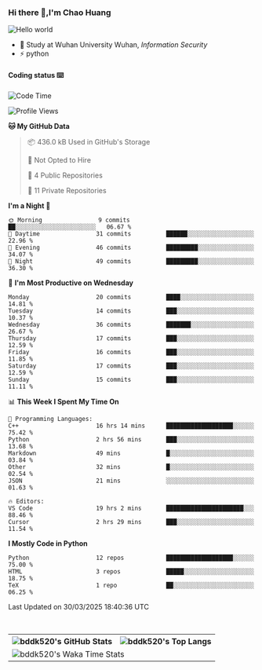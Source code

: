 ### Hi there 👋,I'm Chao Huang


<img src="https://raw.githubusercontent.com/sagar-viradiya/sagar-viradiya/master/resources/banner.png" alt="Hello world">


<br/>


- 🍻  Study at Wuhan University Wuhan, _Information Security_
- ⚡  python



#### Coding status  ⌨️

<!--START_SECTION:waka-->
![Code Time](http://img.shields.io/badge/Code%20Time-752%20hrs%2044%20mins-blue)

![Profile Views](http://img.shields.io/badge/Profile%20Views-0-blue)

**🐱 My GitHub Data** 

> 📦 436.0 kB Used in GitHub's Storage 
 > 
> 🚫 Not Opted to Hire
 > 
> 📜 4 Public Repositories 
 > 
> 🔑 11 Private Repositories 
 > 
**I'm a Night 🦉** 

```text
🌞 Morning                9 commits           ██░░░░░░░░░░░░░░░░░░░░░░░   06.67 % 
🌆 Daytime                31 commits          ██████░░░░░░░░░░░░░░░░░░░   22.96 % 
🌃 Evening                46 commits          █████████░░░░░░░░░░░░░░░░   34.07 % 
🌙 Night                  49 commits          █████████░░░░░░░░░░░░░░░░   36.30 % 
```
📅 **I'm Most Productive on Wednesday** 

```text
Monday                   20 commits          ████░░░░░░░░░░░░░░░░░░░░░   14.81 % 
Tuesday                  14 commits          ███░░░░░░░░░░░░░░░░░░░░░░   10.37 % 
Wednesday                36 commits          ███████░░░░░░░░░░░░░░░░░░   26.67 % 
Thursday                 17 commits          ███░░░░░░░░░░░░░░░░░░░░░░   12.59 % 
Friday                   16 commits          ███░░░░░░░░░░░░░░░░░░░░░░   11.85 % 
Saturday                 17 commits          ███░░░░░░░░░░░░░░░░░░░░░░   12.59 % 
Sunday                   15 commits          ███░░░░░░░░░░░░░░░░░░░░░░   11.11 % 
```


📊 **This Week I Spent My Time On** 

```text
💬 Programming Languages: 
C++                      16 hrs 14 mins      ███████████████████░░░░░░   75.42 % 
Python                   2 hrs 56 mins       ███░░░░░░░░░░░░░░░░░░░░░░   13.68 % 
Markdown                 49 mins             █░░░░░░░░░░░░░░░░░░░░░░░░   03.84 % 
Other                    32 mins             █░░░░░░░░░░░░░░░░░░░░░░░░   02.54 % 
JSON                     21 mins             ░░░░░░░░░░░░░░░░░░░░░░░░░   01.63 % 

🔥 Editors: 
VS Code                  19 hrs 2 mins       ██████████████████████░░░   88.46 % 
Cursor                   2 hrs 29 mins       ███░░░░░░░░░░░░░░░░░░░░░░   11.54 % 
```

**I Mostly Code in Python** 

```text
Python                   12 repos            ███████████████████░░░░░░   75.00 % 
HTML                     3 repos             █████░░░░░░░░░░░░░░░░░░░░   18.75 % 
TeX                      1 repo              ██░░░░░░░░░░░░░░░░░░░░░░░   06.25 % 
```




 Last Updated on 30/03/2025 18:40:36 UTC
<!--END_SECTION:waka-->

<br/>

<table>
  <tr>
    <th>
      <img alt="bddk520's GitHub Stats" src="https://github-readme-stats-git-masterrstaa-rickstaa.vercel.app/api?username=bddk520&show_icons=true&theme=transparent&hide_border=true" align="center" />
    </th>
    <th>
      <img alt="bddk520's Top Langs" src="https://github-readme-stats-git-masterrstaa-rickstaa.vercel.app/api/top-langs/?username=bddk520&layout=compact&theme=transparent&hide_border=true&langs_count=10&hide=CMake" align="center" /> 
    </th>
  </tr>
  <tr>
    <td colspan=2>
      <img alt="bddk520's Waka Time Stats" src="https://github-readme-stats.vercel.app/api/wakatime?username=bddk&hide_border=true&layout=compact&theme=transparent&custom_title=WorkTimeThisWeek&range=last_7_days" align="center"/>
    </td>
  </tr>
</table>
